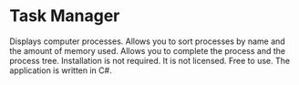 # Task Manager
Displays computer processes.
Allows you to sort processes by name and the amount of memory used.
Allows you to complete the process and the process tree.
Installation is not required.
It is not licensed. Free to use.
The application is written in C#.
